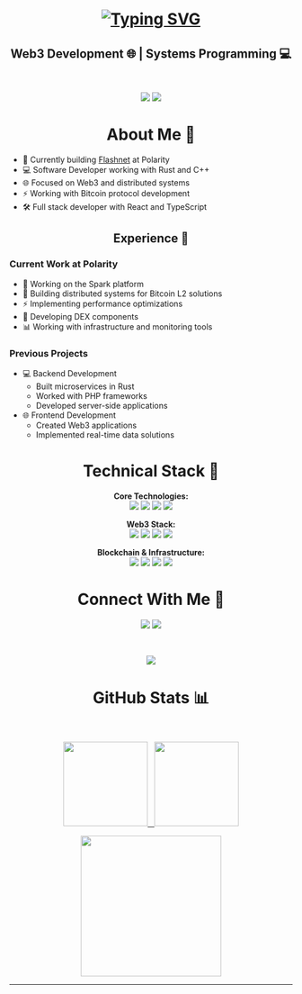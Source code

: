 <h1 align="center">
<a href="https://git.io/typing-svg"><img src="https://readme-typing-svg.herokuapp.com?font=Roboto+Slab&size=30&pause=1000&color=FF9B54&center=true&vCenter=true&width=500&height=80&lines=Hey+There!!+%F0%9F%91%8B;I'm+Matija+Sobo%C4%8Dan+%F0%9F%91%A8%E2%80%8D%F0%9F%92%BB;Building+Web3+Future+%F0%9F%9A%80" alt="Typing SVG" /></a>
</h1>

<h2 align="center"> Web3 Development 🌐 | Systems Programming 💻 </h2>

<br>
<p align="center">
    <img src="https://img.shields.io/badge/-Visitor_Count-grey?style=for-the-badge&amp"/>
    <img src="https://profile-counter.glitch.me/Rizek000/count.svg"/> <br>
</p>

<h1 align="center"> About Me 📑 </h1>

- 🚀 Currently building [Flashnet](https://www.flashnet.xyz/) at Polarity
- 💻 Software Developer working with Rust and C++
- 🌐 Focused on Web3 and distributed systems
- ⚡ Working with Bitcoin protocol development
- 🛠️ Full stack developer with React and TypeScript

<h2 align="center"> <b> Experience 💼 </b> </h2>

### Current Work at Polarity
- 🔗 Working on the Spark platform
- 🚀 Building distributed systems for Bitcoin L2 solutions
- ⚡ Implementing performance optimizations
- 🔄 Developing DEX components
- 📊 Working with infrastructure and monitoring tools

### Previous Projects
- 💻 Backend Development
  - Built microservices in Rust
  - Worked with PHP frameworks
  - Developed server-side applications
- 🌐 Frontend Development
  - Created Web3 applications
  - Implemented real-time data solutions

<h1 align="center"> Technical Stack 🔬 </h1>

<p align="center"> 
<b> Core Technologies: </b><br>
<img src="https://img.shields.io/badge/-Rust-red?style=flat-square&amp;logo=rust&amp;logoColor=white"/>
<img src="https://img.shields.io/badge/-C++-00599C?style=flat-square&amp;logo=cplusplus&amp;logoColor=white"/>
<img src="https://img.shields.io/badge/-Go-00ADD8?style=flat-square&amp;logo=go&amp;logoColor=white"/>
<img src="https://img.shields.io/badge/-PHP-777BB4?style=flat-square&amp;logo=php&amp;logoColor=white"/>
</p>

<p align="center"> 
<b> Web3 Stack: </b><br>
<img src="https://img.shields.io/badge/-React-%2320232a?style=flat-square&amp;logo=react&amp;logoColor=%2361DAFB"/>
<img src="https://img.shields.io/badge/-Next.js-black?style=flat-square&amp;logo=nextdotjs&amp;logoColor=white"/>
<img src="https://img.shields.io/badge/-TypeScript-007ACC?style=flat-square&amp;logo=typescript&amp;logoColor=white"/>
<img src="https://img.shields.io/badge/-Tailwind_CSS-38B2AC?style=flat-square&amp;logo=tailwind-css&amp;logoColor=white"/>
</p>

<p align="center"> 
<b> Blockchain & Infrastructure: </b><br>
<img src="https://img.shields.io/badge/-Bitcoin-F7931A?style=flat-square&amp;logo=bitcoin&amp;logoColor=white"/>
<img src="https://img.shields.io/badge/-Web3-F16822?style=flat-square&amp;logo=web3dotjs&amp;logoColor=white"/>
<img src="https://img.shields.io/badge/-Kubernetes-326CE5?style=flat-square&amp;logo=kubernetes&amp;logoColor=white"/>
<img src="https://img.shields.io/badge/-Terraform-7B42BC?style=flat-square&amp;logo=terraform&amp;logoColor=white"/>
</p>

<h1 align="center"> Connect With Me 🤝 </h1> 
<p align="center">
<a href="mailto:matija@flashnet.xyz"><img src="https://img.shields.io/badge/-matija@flashnet.xyz-D14836?style=for-the-badge&logo=gmail&logoColor=white"/></a>
<a href="https://www.flashnet.xyz/"><img src="https://img.shields.io/badge/-flashnet.xyz-000000?style=for-the-badge&logo=web&logoColor=white"/></a>
</p>

<br>
<p align="center">
<img src="https://komarev.com/ghpvc/?username=Rizek000&color=81b29a&style=for-the-badge&label=Profile Views"/>
</p>

<h1 align="center"> GitHub Stats 📊 </h1>
<br>
<p align="center">
<a href="https://github.com/Rizek000">
<img height="150em" src="https://github-readme-stats.vercel.app/api?username=Rizek000&show_icons=true&theme=tokyonight&hide=stars&include_all_commits=true&count_private=true"/> &nbsp;
<img height="150em" src="https://github-readme-stats.vercel.app/api/top-langs/?username=Rizek000&theme=algolia&layout=compact"/>
</a>
</p>

<p align="center">
<img height="250em" src="https://activity-graph.herokuapp.com/graph?username=Rizek000&theme=github"/>
</p>

<hr>
<br>